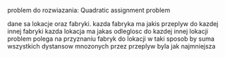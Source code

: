 problem do rozwiazania: Quadratic assignment problem

dane sa lokacje oraz fabryki.
kazda fabryka ma jakis przeplyw do kazdej innej fabryki
kazda lokacja ma jakas odleglosc do kazdej innej lokacji
problem polega na przyznaniu fabryk do lokacji w taki sposob by suma wszystkich dystansow mnozonych przez przeplyw byla jak najmniejsza